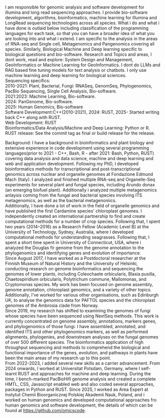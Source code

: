 I am responsible for genomic analysis and software development for illumina and long read sequencing approaches. I provide bio-software development, algorithms, bioinformatics, machine learning for Illumina and LongRead sequencing technologies across all species. What i do and what i have done is outlaid below including classification of the programming languages for each task, so that you can have a broader idea of what you are looking into and what i extend. I am specific to the analysis in the areas of RNA-seq and Single cell, Metagenomics and Pangenomics covering all species. Similarly, Biological Machine and Deep learning specific to biological questions and bio-software. Research and Topics and areas, I dont work, read and explore: System Design and Management, GeoInformatics or Machine Learning for GeoInformatics. I dont do LLMs and RAG based fine tuning models for text analysis or chatbots. I only use machine learning and deep learning for biological sciences. \
Sequencing specifics: \
2010-2021: Plant, Bacterial, Fungi: RNASeq, GenomSeq, Phylogenomics, PacBio Sequencing, Single Cell Analysis, Bio-software. \
2021:2023: Machine Learning, Bio-software. \
2024: PanGenome, Bio-software. \
2025: Human Genomics, Bio-software \
Software Development:C++(2010-2021), 2024: RUST, 2025- Started writing back C++ along with RUST. \
Web Development: RUST \
Bioinformatics/Data Analysis/Machine and Deep Learning: Python or R.\
RUST release: See the commit tag as final or build release for the release.

Background:
I have a background in bioinformatics and plant biology and extensive experience in code development using several programming languages(prior to 2021 - C++, Bash, R - after 2021: Bash, Python, RUST) covering data analysis and data science, machine and deep learning and web and application development. Following my PhD, I developed bioinformatics methods for transcriptional and post-transcriptional genomics across nuclear and organelle genomes at Fondazione Edmund Mach (Italy). I analyzed and finished multiple RNA-seq and Organelle-Seq experiments for several plant and fungal species, including Arundo donax (an emerging biofuel plant). Additionally i analyzed multiple metagenomics anlaysis coming from the fungal and bacterial species involving ITS metagenomics, as well as the bacterial metagenomics.\
Additionally, I have done a lot of work in the field of organelle genomics and have published the first Cardamine species' chloroplast genomes. I independently created an international partnership to find and create computational methods for a number of crop species. Following that, I spent two years (2014–2016) as a Research Fellow (Academic Level B) at the University of Technology, Sydney, Australia, where I developed computational methods for understanding seagrasses. Following that, I spent a short time spent in University of Connecticut, USA, where i analyzed the Douglas fir genome from the genome annotation to the phylogenomics and identifying genes and evolution of importance.\
Since August 2017, I have worked as a Postdoctoral researcher at the Finnish Museum of Natural History and the University of Helsinki, conducting research on genome bioinformatics and sequencing the genomes of lower plants, including Coleochaete orbicularis, Blasia pusilla, Chaetospiridium orbicularis, Polytrichum commune, Mallomonas, and Cryptomonas species. My work has been focused on genome assembly, genome annotation, chloroplast genomics, and a variety of other topics. Additionally, I've worked for various other organisations, such as Edinburgh UK, to analyse the genomics data for PAFTOL species and the chloroplast genomes of the Ambrosia clade from Norway.\
Since 2019, my research has shifted to examining the genomes of fungi whose species have been sequenced using NextSeq methods. This work is currently concentrated on genome assembly, annotations, markers genes, and phylogenomics of those fungi. I have assembled, annotated, and identified ITS and other phylogenomics markers, as well as performed alignments, phylogenies, and downstream analyses on the fungal genomes of over 500 different species. The bioinformatics application of high throughput sequencing and methods to comprehend the biological and functional importance of the genes, evolution, and pathways in plants have been the main areas of my research up to this point.\
From 2022-2023, i added several new skills as a carrier advancement. From 2024 onwards, I worked at Universitat Potsdam, Germany, where I self-learnt RUST and approaches for machine and deep learning. During the time, I bench-marked PacBioHifi genome analysis and created a complete HMTL, CSS, Javascript enabled web and also coded several approaches, packages in Python and  RUST.  Since 2025, I worked as Area Expert at Instytut Chemii Bioorganicznej Polskiej Akademii Nauk, Poland, and i worked on human genomics and developed computational approaches fro human genomics and software development, the details of which can be found at https://github.com/omicscode.  

 
